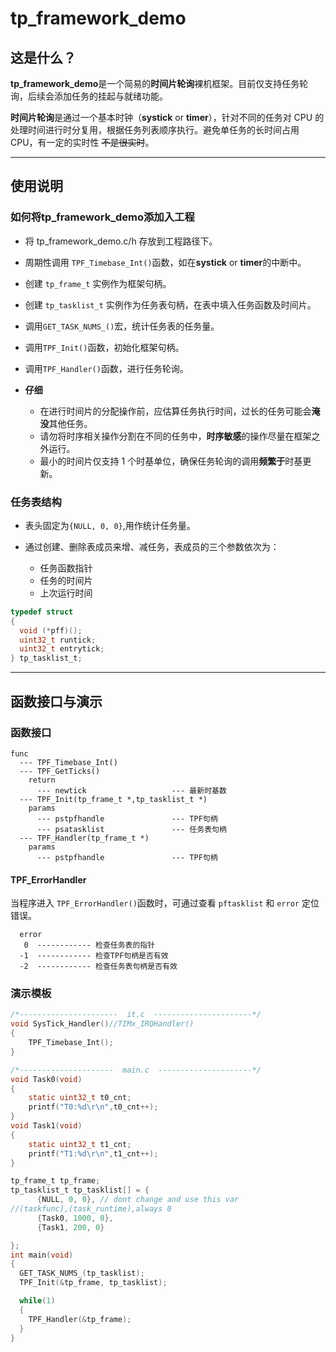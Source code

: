 # tp_framework_demo

## 这是什么？

**tp_framework_demo**是一个简易的**时间片轮询**裸机框架。目前仅支持任务轮询，后续会添加任务的挂起与就绪功能。

**时间片轮询**是通过一个基本时钟（**systick** or **timer**），针对不同的任务对 CPU 的处理时间进行时分复用，根据任务列表顺序执行。避免单任务的长时间占用 CPU，有一定的实时性 ~~不是很实时~~。

---

## 使用说明

### 如何将**tp_framework_demo**添加入工程

- 将 tp_framework_demo.c/h 存放到工程路径下。

- 周期性调用 `TPF_Timebase_Int()`函数，如在**systick** or **timer**的中断中。

- 创建 `tp_frame_t` 实例作为框架句柄。

- 创建 `tp_tasklist_t` 实例作为任务表句柄，在表中填入任务函数及时间片。

- 调用`GET_TASK_NUMS_()`宏，统计任务表的任务量。

- 调用`TPF_Init()`函数，初始化框架句柄。

- 调用`TPF_Handler()`函数，进行任务轮询。

- **仔细**
  - 在进行时间片的分配操作前，应估算任务执行时间，过长的任务可能会**淹没**其他任务。
  - 请勿将时序相关操作分割在不同的任务中，**时序敏感**的操作尽量在框架之外运行。
  - 最小的时间片仅支持 1 个时基单位，确保任务轮询的调用**频繁于**时基更新。

### 任务表结构

- 表头固定为`{NULL, 0, 0}`,用作统计任务量。

- 通过创建、删除表成员来增、减任务，表成员的三个参数依次为：
  - 任务函数指针
  - 任务的时间片
  - 上次运行时间

```c
typedef struct
{
  void (*pff)();
  uint32_t runtick;
  uint32_t entrytick;
} tp_tasklist_t;
```

---

## 函数接口与演示

### 函数接口

```
func
  --- TPF_Timebase_Int()
  --- TPF_GetTicks()
    return
      --- newtick                   --- 最新时基数
  --- TPF_Init(tp_frame_t *,tp_tasklist_t *)
    params
      --- pstpfhandle               --- TPF句柄
      --- psatasklist               --- 任务表句柄
  --- TPF_Handler(tp_frame_t *)
    params
      --- pstpfhandle               --- TPF句柄
```

#### TPF_ErrorHandler

当程序进入 `TPF_ErrorHandler()`函数时，可通过查看 `pftasklist` 和 `error` 定位错误。

```
  error
   0  ------------ 检查任务表的指针
  -1  ------------ 检查TPF句柄是否有效
  -2  ------------ 检查任务表句柄是否有效
```

### 演示模板

```C
/*----------------------  it.c  ----------------------*/
void SysTick_Handler()//TIMx_IRQHandler()
{
    TPF_Timebase_Int();
}

/*---------------------  main.c  ---------------------*/
void Task0(void)
{
    static uint32_t t0_cnt;
    printf("T0:%d\r\n",t0_cnt++);
}
void Task1(void)
{
    static uint32_t t1_cnt;
    printf("T1:%d\r\n",t1_cnt++);
}

tp_frame_t tp_frame;
tp_tasklist_t tp_tasklist[] = {
      {NULL, 0, 0}, // dont change and use this var
//(taskfunc),(task_runtime),always 0
      {Task0, 1000, 0},
      {Task1, 200, 0}

};
int main(void)
{
  GET_TASK_NUMS_(tp_tasklist);
  TPF_Init(&tp_frame, tp_tasklist);

  while(1)
  {
    TPF_Handler(&tp_frame);
  }
}
```
